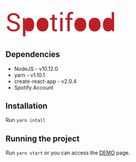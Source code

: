 <img src="https://github.com/femontanha/fuud/blob/master/src/static/spotifood-github.png?raw=true" width="300" alt="fuud" />

## Dependencies

- NodeJS - v10.12.0
- yarn - v1.10.1
- create-react-app - v2.0.4
- Spotify Account

## Installation

Run `yarn intall`

## Running the project

Run `yarn start` or you can access the [DEMO](https://femontanha.github.io/fuud/) page.
